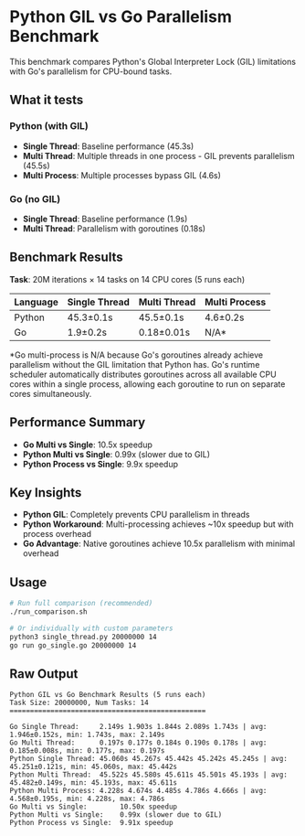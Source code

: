 # Python GIL vs Go Parallelism Benchmark

This benchmark compares Python's Global Interpreter Lock (GIL) limitations with Go's parallelism for CPU-bound tasks.

## What it tests

### Python (with GIL)
- **Single Thread**: Baseline performance (45.3s)
- **Multi Thread**: Multiple threads in one process - GIL prevents parallelism (45.5s)
- **Multi Process**: Multiple processes bypass GIL (4.6s)

### Go (no GIL)
- **Single Thread**: Baseline performance (1.9s)
- **Multi Thread**: Parallelism with goroutines (0.18s)

## Benchmark Results

**Task**: 20M iterations × 14 tasks on 14 CPU cores (5 runs each)

| Language | Single Thread | Multi Thread | Multi Process |
|----------|---------------|--------------|---------------|
| Python   | 45.3±0.1s     | 45.5±0.1s    | 4.6±0.2s      |
| Go       | 1.9±0.2s      | 0.18±0.01s   | N/A*          |

*Go multi-process is N/A because Go's goroutines already achieve parallelism without the GIL limitation that Python has. Go's runtime scheduler automatically distributes goroutines across all available CPU cores within a single process, allowing each goroutine to run on separate cores simultaneously.

## Performance Summary

- **Go Multi vs Single**: 10.5x speedup
- **Python Multi vs Single**: 0.99x (slower due to GIL)
- **Python Process vs Single**: 9.9x speedup

## Key Insights

- **Python GIL**: Completely prevents CPU parallelism in threads
- **Python Workaround**: Multi-processing achieves ~10x speedup but with process overhead
- **Go Advantage**: Native goroutines achieve 10.5x parallelism with minimal overhead

## Usage

```bash
# Run full comparison (recommended)
./run_comparison.sh

# Or individually with custom parameters
python3 single_thread.py 20000000 14
go run go_single.go 20000000 14
```

## Raw Output

```
Python GIL vs Go Benchmark Results (5 runs each)
Task Size: 20000000, Num Tasks: 14
================================================

Go Single Thread:     2.149s 1.903s 1.844s 2.089s 1.743s | avg: 1.946±0.152s, min: 1.743s, max: 2.149s
Go Multi Thread:      0.197s 0.177s 0.184s 0.190s 0.178s | avg: 0.185±0.008s, min: 0.177s, max: 0.197s
Python Single Thread: 45.060s 45.267s 45.442s 45.242s 45.245s | avg: 45.251±0.121s, min: 45.060s, max: 45.442s
Python Multi Thread:  45.522s 45.580s 45.611s 45.501s 45.193s | avg: 45.482±0.149s, min: 45.193s, max: 45.611s
Python Multi Process: 4.228s 4.674s 4.485s 4.786s 4.666s | avg: 4.568±0.195s, min: 4.228s, max: 4.786s
Go Multi vs Single:        10.50x speedup
Python Multi vs Single:    0.99x (slower due to GIL)
Python Process vs Single:  9.91x speedup
```
